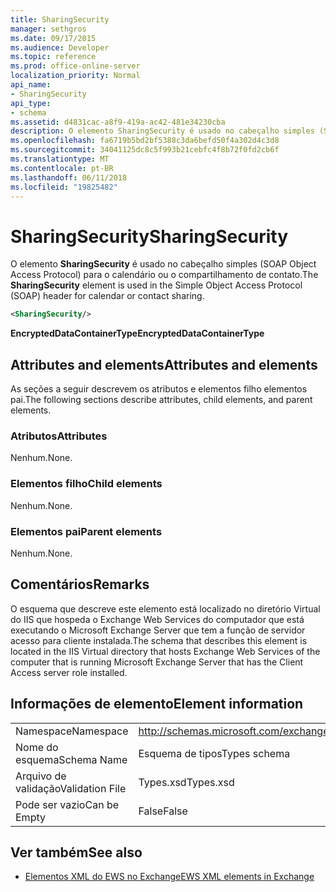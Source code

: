```yaml
---
title: SharingSecurity
manager: sethgros
ms.date: 09/17/2015
ms.audience: Developer
ms.topic: reference
ms.prod: office-online-server
localization_priority: Normal
api_name:
- SharingSecurity
api_type:
- schema
ms.assetid: d4831cac-a8f9-419a-ac42-481e34230cba
description: O elemento SharingSecurity é usado no cabeçalho simples (SOAP Object Access Protocol) para o calendário ou o compartilhamento de contato.
ms.openlocfilehash: fa6719b5bd2bf5388c3da6befd50f4a302d4c3d8
ms.sourcegitcommit: 34041125dc8c5f993b21cebfc4f8b72f0fd2cb6f
ms.translationtype: MT
ms.contentlocale: pt-BR
ms.lasthandoff: 06/11/2018
ms.locfileid: "19825482"
---
```

# <a name="sharingsecurity"></a><span data-ttu-id="04cf2-103">SharingSecurity</span><span class="sxs-lookup"><span data-stu-id="04cf2-103">SharingSecurity</span></span>

<span data-ttu-id="04cf2-104">O elemento **SharingSecurity** é usado no cabeçalho simples (SOAP Object Access Protocol) para o calendário ou o compartilhamento de contato.</span><span class="sxs-lookup"><span data-stu-id="04cf2-104">The **SharingSecurity** element is used in the Simple Object Access Protocol (SOAP) header for calendar or contact sharing.</span></span> 
  
```xml
<SharingSecurity/>
```

 <span data-ttu-id="04cf2-105">**EncryptedDataContainerType**</span><span class="sxs-lookup"><span data-stu-id="04cf2-105">**EncryptedDataContainerType**</span></span>
## <a name="attributes-and-elements"></a><span data-ttu-id="04cf2-106">Attributes and elements</span><span class="sxs-lookup"><span data-stu-id="04cf2-106">Attributes and elements</span></span>

<span data-ttu-id="04cf2-107">As seções a seguir descrevem os atributos e elementos filho elementos pai.</span><span class="sxs-lookup"><span data-stu-id="04cf2-107">The following sections describe attributes, child elements, and parent elements.</span></span>
  
### <a name="attributes"></a><span data-ttu-id="04cf2-108">Atributos</span><span class="sxs-lookup"><span data-stu-id="04cf2-108">Attributes</span></span>

<span data-ttu-id="04cf2-109">Nenhum.</span><span class="sxs-lookup"><span data-stu-id="04cf2-109">None.</span></span>
  
### <a name="child-elements"></a><span data-ttu-id="04cf2-110">Elementos filho</span><span class="sxs-lookup"><span data-stu-id="04cf2-110">Child elements</span></span>

<span data-ttu-id="04cf2-111">Nenhum.</span><span class="sxs-lookup"><span data-stu-id="04cf2-111">None.</span></span>
  
### <a name="parent-elements"></a><span data-ttu-id="04cf2-112">Elementos pai</span><span class="sxs-lookup"><span data-stu-id="04cf2-112">Parent elements</span></span>

<span data-ttu-id="04cf2-113">Nenhum.</span><span class="sxs-lookup"><span data-stu-id="04cf2-113">None.</span></span>
  
## <a name="remarks"></a><span data-ttu-id="04cf2-114">Comentários</span><span class="sxs-lookup"><span data-stu-id="04cf2-114">Remarks</span></span>

<span data-ttu-id="04cf2-115">O esquema que descreve este elemento está localizado no diretório Virtual do IIS que hospeda o Exchange Web Services do computador que está executando o Microsoft Exchange Server que tem a função de servidor acesso para cliente instalada.</span><span class="sxs-lookup"><span data-stu-id="04cf2-115">The schema that describes this element is located in the IIS Virtual directory that hosts Exchange Web Services of the computer that is running Microsoft Exchange Server that has the Client Access server role installed.</span></span>
  
## <a name="element-information"></a><span data-ttu-id="04cf2-116">Informações de elemento</span><span class="sxs-lookup"><span data-stu-id="04cf2-116">Element information</span></span>

|||
|:-----|:-----|
|<span data-ttu-id="04cf2-117">Namespace</span><span class="sxs-lookup"><span data-stu-id="04cf2-117">Namespace</span></span>  <br/> |http://schemas.microsoft.com/exchange/services/2006/types  <br/> |
|<span data-ttu-id="04cf2-118">Nome do esquema</span><span class="sxs-lookup"><span data-stu-id="04cf2-118">Schema Name</span></span>  <br/> |<span data-ttu-id="04cf2-119">Esquema de tipos</span><span class="sxs-lookup"><span data-stu-id="04cf2-119">Types schema</span></span>  <br/> |
|<span data-ttu-id="04cf2-120">Arquivo de validação</span><span class="sxs-lookup"><span data-stu-id="04cf2-120">Validation File</span></span>  <br/> |<span data-ttu-id="04cf2-121">Types.xsd</span><span class="sxs-lookup"><span data-stu-id="04cf2-121">Types.xsd</span></span>  <br/> |
|<span data-ttu-id="04cf2-122">Pode ser vazio</span><span class="sxs-lookup"><span data-stu-id="04cf2-122">Can be Empty</span></span>  <br/> |<span data-ttu-id="04cf2-123">False</span><span class="sxs-lookup"><span data-stu-id="04cf2-123">False</span></span>  <br/> |
   
## <a name="see-also"></a><span data-ttu-id="04cf2-124">Ver também</span><span class="sxs-lookup"><span data-stu-id="04cf2-124">See also</span></span>



- [<span data-ttu-id="04cf2-125">Elementos XML do EWS no Exchange</span><span class="sxs-lookup"><span data-stu-id="04cf2-125">EWS XML elements in Exchange</span></span>](ews-xml-elements-in-exchange.md)

